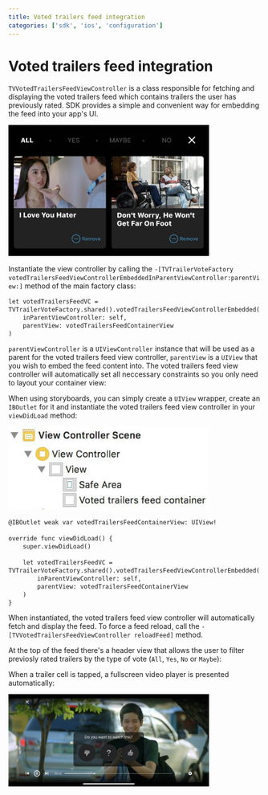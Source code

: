 ```yaml
---
title: Voted trailers feed integration
categories: ['sdk', 'ios', 'configuration']
---
```


# Voted trailers feed integration

`TVVotedTrailersFeedViewController` is a class responsible for fetching and displaying the voted trailers feed which contains trailers the user has previously rated. SDK provides a simple and convenient way for embedding the feed into your app's UI.

<img src="img_voted_trailers_feed.jpg" width=400/>

Instantiate the view controller by calling the `-[TVTrailerVoteFactory votedTrailersFeedViewControllerEmbeddedInParentViewController:parentView:]` method of the main factory class:

```
let votedTrailersFeedVC = TVTrailerVoteFactory.shared().votedTrailersFeedViewControllerEmbedded(
    inParentViewController: self,
    parentView: votedTrailersFeedContainerView
)
```

`parentViewController` is a `UIViewController` instance that will be used as a parent for the voted trailers feed view controller, `parentView` is a `UIView` that you wish to embed the feed content into. The voted trailers feed view controller will automatically set all neccessary constraints so you only need to layout your container view:

When using storyboards, you can simply create a `UIView` wrapper, create an `IBOutlet` for it and instantiate the voted trailers feed view controller in your `viewDidLoad` method:

<img src="img_voted_trailers_feed_container.jpg" width=400/>

```
@IBOutlet weak var votedTrailersFeedContainerView: UIView!

override func viewDidLoad() {
    super.viewDidLoad()

    let votedTrailersFeedVC = TVTrailerVoteFactory.shared().votedTrailersFeedViewControllerEmbedded(
        inParentViewController: self,
        parentView: votedTrailersFeedContainerView
    )
}
```

When instantiated, the voted trailers feed view controller will automatically fetch and display the feed. To force a feed reload, call the `-[TVVotedTrailersFeedViewController reloadFeed]` method.

At the top of the feed there's a header view that allows the user to filter previosly rated trailers by the type of vote (`All`, `Yes`, `No` or `Maybe`):

When a trailer cell is tapped, a fullscreen video player is presented automatically:

<img src="img_video_player.jpg" width=400/>

